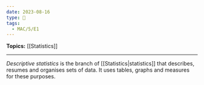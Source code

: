 ```yaml
---
date: 2023-08-16
type: 🧠
tags:
  - MAC/5/E1
---
```


**Topics:** [[Statistics]]

---

_Descriptive statistics_ is the branch of [[Statistics|statistics]] that describes, resumes and organises sets of data. It uses tables, graphs and measures for these purposes.
